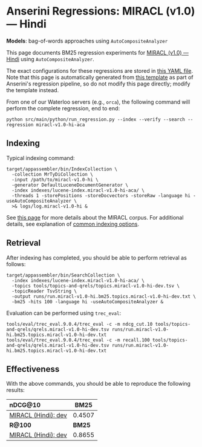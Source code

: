 # Anserini Regressions: MIRACL (v1.0) &mdash; Hindi

**Models**: bag-of-words approaches using `AutoCompositeAnalyzer`

This page documents BM25 regression experiments for [MIRACL (v1.0) &mdash; Hindi](https://github.com/project-miracl/miracl) using `AutoCompositeAnalyzer`.

The exact configurations for these regressions are stored in [this YAML file](../../src/main/resources/regression/miracl-v1.0-hi-aca.yaml).
Note that this page is automatically generated from [this template](../../src/main/resources/docgen/templates/miracl-v1.0-hi-aca.template) as part of Anserini's regression pipeline, so do not modify this page directly; modify the template instead.

From one of our Waterloo servers (e.g., `orca`), the following command will perform the complete regression, end to end:

```
python src/main/python/run_regression.py --index --verify --search --regression miracl-v1.0-hi-aca
```

## Indexing

Typical indexing command:

```
target/appassembler/bin/IndexCollection \
  -collection MrTyDiCollection \
  -input /path/to/miracl-v1.0-hi \
  -generator DefaultLuceneDocumentGenerator \
  -index indexes/lucene-index.miracl-v1.0-hi-aca/ \
  -threads 1 -storePositions -storeDocvectors -storeRaw -language hi -useAutoCompositeAnalyzer \
  >& logs/log.miracl-v1.0-hi &
```

See [this page](https://github.com/project-miracl/miracl) for more details about the MIRACL corpus.
For additional details, see explanation of [common indexing options](../../docs/common-indexing-options.md).

## Retrieval

After indexing has completed, you should be able to perform retrieval as follows:

```
target/appassembler/bin/SearchCollection \
  -index indexes/lucene-index.miracl-v1.0-hi-aca/ \
  -topics tools/topics-and-qrels/topics.miracl-v1.0-hi-dev.tsv \
  -topicReader TsvString \
  -output runs/run.miracl-v1.0-hi.bm25.topics.miracl-v1.0-hi-dev.txt \
  -bm25 -hits 100 -language hi -useAutoCompositeAnalyzer &
```

Evaluation can be performed using `trec_eval`:

```
tools/eval/trec_eval.9.0.4/trec_eval -c -m ndcg_cut.10 tools/topics-and-qrels/qrels.miracl-v1.0-hi-dev.tsv runs/run.miracl-v1.0-hi.bm25.topics.miracl-v1.0-hi-dev.txt
tools/eval/trec_eval.9.0.4/trec_eval -c -m recall.100 tools/topics-and-qrels/qrels.miracl-v1.0-hi-dev.tsv runs/run.miracl-v1.0-hi.bm25.topics.miracl-v1.0-hi-dev.txt
```

## Effectiveness

With the above commands, you should be able to reproduce the following results:

| **nDCG@10**                                                                                                  | **BM25**  |
|:-------------------------------------------------------------------------------------------------------------|-----------|
| [MIRACL (Hindi): dev](https://github.com/project-miracl/miracl)                                              | 0.4507    |
| **R@100**                                                                                                    | **BM25**  |
| [MIRACL (Hindi): dev](https://github.com/project-miracl/miracl)                                              | 0.8655    |

